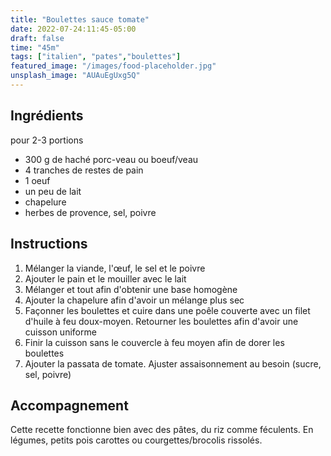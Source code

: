 ```yaml
---
title: "Boulettes sauce tomate"
date: 2022-07-24:11:45-05:00
draft: false
time: "45m"
tags: ["italien", "pates","boulettes"]
featured_image: "/images/food-placeholder.jpg"
unsplash_image: "AUAuEgUxg5Q"
---
```


## Ingrédients

pour 2-3 portions

- 300 g de haché porc-veau ou boeuf/veau
- 4 tranches de restes de pain
- 1 oeuf
- un peu de lait
- chapelure
- herbes de provence, sel, poivre

## Instructions

1. Mélanger la viande, l'œuf, le sel et le poivre
2. Ajouter le pain et le mouiller avec le lait
3. Mélanger et tout afin d'obtenir une base homogène
4. Ajouter la chapelure afin d'avoir un mélange plus sec
5. Façonner les boulettes et cuire dans une poêle couverte avec un filet d'huile à feu doux-moyen. Retourner les boulettes afin d'avoir une cuisson uniforme
6. Finir la cuisson sans le couvercle à feu moyen afin de dorer les boulettes
7. Ajouter la passata de tomate. Ajuster assaisonnement au besoin (sucre, sel, poivre)

## Accompagnement
 
Cette recette fonctionne bien avec des pâtes, du riz comme féculents.
En légumes, petits pois carottes ou courgettes/brocolis rissolés.
